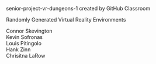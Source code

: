 senior-project-vr-dungeons-1 created by GitHub Classroom

Randomly Generated Virtual Reality Environments

Connor Skevington  
Kevin Sofronas  
Louis Pitingolo  
Hank Zinn  
Chrisitna LaRow  